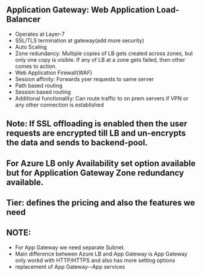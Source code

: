 Application Gateway: Web Application Load-Balancer
--
* Operates at Layer-7
* SSL/TLS termination at gateway(add more security)
* Auto Scaling
* Zone redundancy: Multiple copies of LB gets created across zones, but only one copy is visible. If any of LB at a zone gets failed, then other comes to action.
* Web Application Firewall(WAF)
* Session affinity: Forwards yser requests to same server
* Path based routing
* Session based routing
* Additional functionality: Can route traffic to on prem servers if VPN or any other connection is established

Note: If SSL offloading is enabled then the user requests are encrypted till LB and un-encrypts the data and sends to backend-pool.
--

For Azure LB only Availability set option available but for Application Gateway Zone redundancy available.
--

Tier: defines the pricing and also the features we need
--

NOTE:
--
* For App Gateway we need separate Subnet.
* Main difference between Azure LB and App Gateway is App Gateway only workd with HTTP/HTTPS and also has more setting options
* replacement of App Gateway--App services
